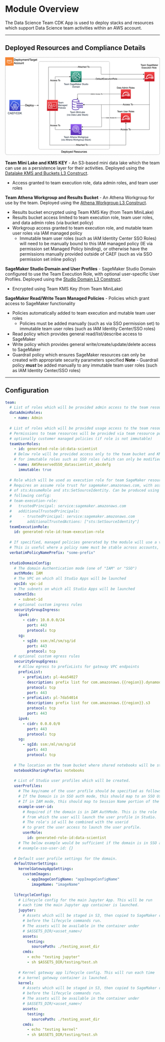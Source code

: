 # Module Overview

The Data Science Team CDK App is used to deploy stacks and resources which support Data Science team activities within an AWS account.

***

## Deployed Resources and Compliance Details

![data-science-team](../../../constructs/L3/datascience/datascience-team-l3-construct/docs/datascience-team.png)

**Team Mini Lake and KMS KEY** - An S3-based mini data lake which the team can use as a persistence layer for their activities. Deployed using the [Datalake KMS and Buckets L3 Construct](../../../constructs/L3/datalake/datalake-l3-construct/README.md).

* Access granted to team execution role, data admin roles, and team user roles

**Team Athena Workgroup and Results Bucket** - An Athena Workgroup for use by the team. Deployed using the [Athena Workgroup L3 Construct](../../../constructs/L3/datalake/athena-workgroup-l3-construct/README.md).

* Results bucket encrypted using Team KMS Key (from Team MiniLake)
* Results bucket access limited to team execution role, team user roles, and data admin roles (via bucket policy)
* Workgroup access granted to team execution role, and mutable team user roles via IAM managed policy
  * Immutable team user roles (such as IAM Identity Center SSO Roles) will need to be manually bound to this IAM managed policy (IE via permission set Managed Policy binding), or otherwise have the permissions manually provided outside of CAEF (such as via SSO permission set inline policy)

**SageMaker Studio Domain and User Profiles** - SageMaker Studio Domain configured to use the Team Execution Role, with optional user-specific User Profiles. Deployed using the [Studio Domain L3 Construct](../../../constructs/L3/datascience/sm-studio-domain-l3-construct/README.md).

* Encrypted using Team KMS Key (from Team MiniLake)

**SageMaker Read/Write Team Managed Policies** - Policies which grant access to SageMaker functionality

* Policies automatically added to team execution and mutable team user roles
  * Policies must be added manually (such as via SSO permission set) to immutable team user roles (such as IAM Identity Center/SSO roles)
* Read policy which provides general read/list/describe access to SageMaker
* Write policy which provides general write/create/update/delete access to SageMaker
* Guardrail policy which ensures SageMaker resources can only be created with appropriate security parameters specified
  **Note** - Guardrail policy ***must*** be added manually to any immutable team user roles (such as IAM Identity Center/SSO roles)

***

## Configuration

```yaml
team:
  # List of roles which will be provided admin access to the team resources
  dataAdminRoles:
    - name: Admin

  # List of roles which will be provided usage access to the team resources
  # Permissions to team resources will be provided via team resource polices, and
  # optionally customer managed policies (if role is not immutable)
  teamUserRoles:
    - id: generated-role-id:data-scientist
    # Below role will be provided access only to the team bucket and KMS key. This is required
    # for immutable roles such as SSO roles (which can only be modified via SSO permission set deployment).
    - name: AWSReservedSSO_datascientist_abcdefg
      immutable: true

  # Role which will be used as execution role for team SageMaker resources.
  # Requires an assume role trust for sagemaker.amazonaws.com, with assume role actions
  # of sts:AssumeRole and sts:SetSourceIdentity. Can be produced using the CAEF roles module with the
  # following config:
  # team-execution-role:
  #   trustedPrincipal: service:sagemaker.amazonaws.com
  #   additionalTrustedPrincipals:
  #     - trustedPrincipal: service:sagemaker.amazonaws.com
  #       additionalTrustedActions: ["sts:SetSourceIdentity"]
  teamExecutionRole:
    id: generated-role-id:team-execution-role

  # If specified, managed policies generated by the module will use a verbatim name instead of a name generated by the naming module.
  # This is useful where a policy name must be stable across accounts, such as when integrating with SSO permission sets.
  verbatimPolicyNamePrefix: "some-prefix"

  studioDomainConfig:
    # The domain Authentication mode (one of "IAM" or "SSO")
    authMode: IAM
    # The VPC on which all Studio Apps will be launched
    vpcId: vpc-id
    # The subnets on which all Studio Apps will be launched
    subnetIds:
      - subnet-id
    # optional custom ingress rules
    securityGroupIngress:
      ipv4:
        - cidr: 10.0.0.0/24
          port: 443
          protocol: tcp
      sg:
        - sgId: ssm:/ml/sm/sg/id
          port: 443
          protocol: tcp
    # optional custom egress rules
    securityGroupEgress:
      # Allow egress to prefixLists for gateway VPC endpoints
      prefixList:
        - prefixList: pl-4ea54027
          description: prefix list for com.amazonaws.{{region}}.dynamodb
          protocol: tcp
          port: 443
        - prefixList: pl-7da54014
          description: prefix list for com.amazonaws.{{region}}.s3
          protocol: tcp
          port: 443
      ipv4:
        - cidr: 0.0.0.0/0
          port: 443
          protocol: tcp
      sg:
        - sgId: ssm:/ml/sm/sg/id
          port: 443
          protocol: tcp

    # The location on the team bucket where shared notebooks will be stored
    notebookSharingPrefix: notebooks

    # List of Studio user profiles which will be created.
    userProfiles:
      # The key/name of the user profile should be specified as follows:
      # If the Domain is in SSO auth mode, this should map to an SSO User ID.
      # If in IAM mode, this should map to Session Name portion of the aws:userid variable.
      example-user-id:
        # Required if the domain is in IAM AuthMode. This is the role
        # from which the user will launch the user profile in Studio.
        # The role's id will be combined with the userid
        # to grant the user access to launch the user profile.
        userRole:
          id: generated-role-id:data-scientist
      # The below example would be sufficient if the domain is in SSO auth mode.
      # example-sso-user-id: {}

    # Default user profile settings for the domain.
    defaultUserSettings:
      kernelGatewayAppSettings:
        customImages:
          - appImageConfigName: "appImageConfigName"
            imageName: "imageName"

    lifecycleConfigs:
      # Lifecycle config for the main Jupyter App. This will be run
      # each time the main Jupyter app container is launched.
      jupyter:
        # Assets which will be staged in S3, then copied to SageMaker container
        # before the lifecycle commands run.
        # The assets will be available in the container under
        # $ASSETS_DIR/<asset_name>/
        assets:
          testing:
            sourcePath: ./testing_asset_dir
        cmds:
          - echo "testing jupyter"
          - sh $ASSETS_DIR/testing/test.sh

      # Kernel gateway app lifecycle config. This will run each time
      # a kernel gateway container is launched.
      kernel:
        # Assets which will be staged in S3, then copied to SageMaker container
        # before the lifecycle commands run.
        # The assets will be available in the container under
        # $ASSETS_DIR/<asset_name>/
        assets:
          testing:
            sourcePath: ./testing_asset_dir
        cmds:
          - echo "testing kernel"
          - sh $ASSETS_DIR/testing/test.sh

```
